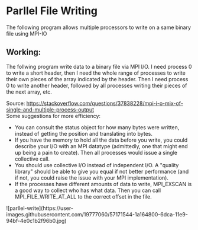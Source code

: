<h1>Parllel File Writing</h1>
<p>
  The following program allows multiple processors to write on a same binary file using MPI-IO
</p>
<div>
  <h2>Working:</h2>
  <p>
    The follwing program write data to a binary file via MPI I/O. I need process 0 to write a short header, then I need the whole range of processes to write their own pieces of the array indicated by the header. Then I need process 0 to write another header, followed by all processes writing their pieces of the next array, etc. 
  </p>
</div>
<div>
  <div>
    Source: <a href="https://stackoverflow.com/questions/37838228/mpi-i-o-mix-of-single-and-multiple-process-output">https://stackoverflow.com/questions/37838228/mpi-i-o-mix-of-single-and-multiple-process-output</a>
  </div>
  <div>
    Some suggestions for more efficiency:
    <ul>
       <li>
      You can consult the status object for how many bytes were written, instead of getting the position and translating into                            bytes.</li>
      <li>
        If you have the memory to hold all the data before you write, you could describe your I/O with an MPI datatype (admittedly, one that might end up being a pain to create). Then all processes would issue a single collective call.
      </li>
      <li>
         You should use collective I/O instead of independent I/O. A "quality library" should be able to give you equal if not better performance (and if not, you could raise the issue with your MPI implementation).
      </li>
      <li>
        If the processes have different amounts of data to write, MPI_EXSCAN is a good way to collect who has what data. Then you can call MPI_FILE_WRITE_AT_ALL to the correct offset in the file.
      </li>
    </ul>

    
  </div>
</div>
![parllel-write](https://user-images.githubusercontent.com/19777060/57171544-1a164800-6dca-11e9-94bf-4e0c1b2f96b0.jpg)